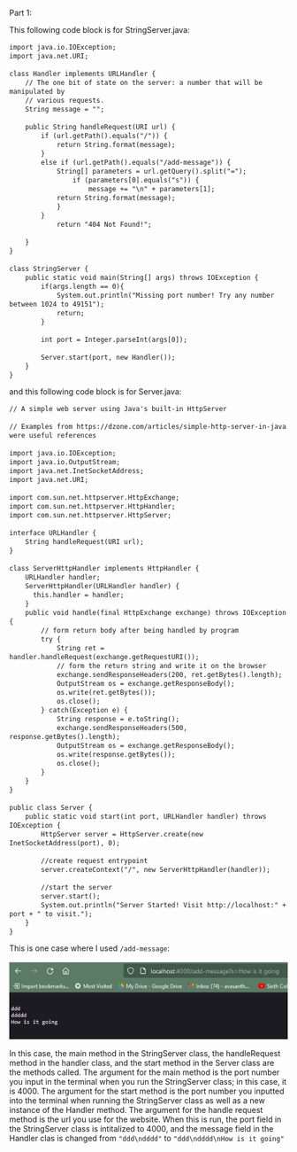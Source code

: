 Part 1:

This following code block is for StringServer.java:
```
import java.io.IOException;
import java.net.URI;

class Handler implements URLHandler {
    // The one bit of state on the server: a number that will be manipulated by
    // various requests.
    String message = "";

    public String handleRequest(URI url) {
        if (url.getPath().equals("/")) {
            return String.format(message);
        } 
        else if (url.getPath().equals("/add-message")) {
            String[] parameters = url.getQuery().split("=");
                if (parameters[0].equals("s")) {
                    message += "\n" + parameters[1];
            return String.format(message);
            } 
        }
            return "404 Not Found!";
        
    }
}

class StringServer {
    public static void main(String[] args) throws IOException {
        if(args.length == 0){
            System.out.println("Missing port number! Try any number between 1024 to 49151");
            return;
        }

        int port = Integer.parseInt(args[0]);

        Server.start(port, new Handler());
    }
}

```
and this following code block is for Server.java:
```
// A simple web server using Java's built-in HttpServer

// Examples from https://dzone.com/articles/simple-http-server-in-java were useful references

import java.io.IOException;
import java.io.OutputStream;
import java.net.InetSocketAddress;
import java.net.URI;

import com.sun.net.httpserver.HttpExchange;
import com.sun.net.httpserver.HttpHandler;
import com.sun.net.httpserver.HttpServer;

interface URLHandler {
    String handleRequest(URI url);
}

class ServerHttpHandler implements HttpHandler {
    URLHandler handler;
    ServerHttpHandler(URLHandler handler) {
      this.handler = handler;
    }
    public void handle(final HttpExchange exchange) throws IOException {
        // form return body after being handled by program
        try {
            String ret = handler.handleRequest(exchange.getRequestURI());
            // form the return string and write it on the browser
            exchange.sendResponseHeaders(200, ret.getBytes().length);
            OutputStream os = exchange.getResponseBody();
            os.write(ret.getBytes());
            os.close();
        } catch(Exception e) {
            String response = e.toString();
            exchange.sendResponseHeaders(500, response.getBytes().length);
            OutputStream os = exchange.getResponseBody();
            os.write(response.getBytes());
            os.close();
        }
    }
}

public class Server {
    public static void start(int port, URLHandler handler) throws IOException {
        HttpServer server = HttpServer.create(new InetSocketAddress(port), 0);

        //create request entrypoint
        server.createContext("/", new ServerHttpHandler(handler));

        //start the server
        server.start();
        System.out.println("Server Started! Visit http://localhost:" + port + " to visit.");
    }
}
```

This is one case where I used ```/add-message```:   <br>    
![Image](https://raw.githubusercontent.com/AVGithub-1/cse15l-lab-reports/main/cs15l_lab3pic1.JPG)  <br>   

In this case, the main method in the StringServer class, the handleRequest method in the handler class, and the start method in the Server class are the methods called. The argument for the main method is the port number you input in the terminal when you run the StringServer class; in this case, it is 4000. The argument for the start method is the port number you inputted into the terminal when running the StringServer class as well as a new instance of the Handler method. The argument for the handle request method is the url you use for the website. When this is run, the port field in the StringServer class is intitalized to 4000, and the message field in the Handler clas is changed from ```"ddd\ndddd"``` to ```"ddd\ndddd\nHow is it going"```


